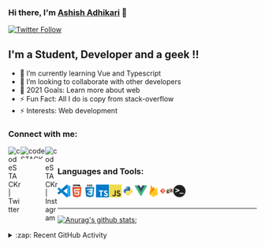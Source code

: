 ### Hi there, I'm [Ashish Adhikari][twitter] 👋

[![Twitter Follow](https://img.shields.io/twitter/follow/AahhSheesh?color=1DA1F2&logo=twitter&style=for-the-badge)](https://twitter.com/intent/follow?original_referer=https%3A%2F%2Fgithub.com%2FAahhSheesh&screen_name=AahhSheesh)

## I'm a Student, Developer and a geek !!

- 🌱 I’m currently learning Vue and Typescript
- 👯 I’m looking to collaborate with other developers
- 🥅 2021 Goals: Learn more about web
- ⚡ Fun Fact: All I do is copy from stack-overflow
- ⚡ Interests: Web development


### Connect with me:

[<img align="left" alt="codeSTACKr | Twitter" width="25px" src="https://cdn.jsdelivr.net/npm/simple-icons@v3/icons/twitter.svg" />][twitter]
[<img align="left" alt="codeSTACKr | LinkedIn" width="50px" height="25px" src="https://github.com/melanieshi0120/melanieshi0120/blob/master/linkedin.ico" />][linkedin]
[<img align="left" alt="codeSTACKr | Instagram" width="25px" src="https://cdn.jsdelivr.net/npm/simple-icons@v3/icons/instagram.svg" />][instagram]

<br />

### Languages and Tools:

<img align="left" alt="Visual Studio Code" width="26px" src="https://raw.githubusercontent.com/github/explore/80688e429a7d4ef2fca1e82350fe8e3517d3494d/topics/visual-studio-code/visual-studio-code.png" />
<img align="left" alt="HTML5" width="26px" src="https://raw.githubusercontent.com/github/explore/80688e429a7d4ef2fca1e82350fe8e3517d3494d/topics/html/html.png" />
<img align="left" alt="CSS3" width="26px" src="https://raw.githubusercontent.com/github/explore/80688e429a7d4ef2fca1e82350fe8e3517d3494d/topics/css/css.png" />
<img align="left" alt="Typescript" width="26px" src="https://raw.githubusercontent.com/github/explore/80688e429a7d4ef2fca1e82350fe8e3517d3494d/topics/typescript/typescript.png" />
<img align="left" alt="Javascript" width="26px" src="https://raw.githubusercontent.com/github/explore/80688e429a7d4ef2fca1e82350fe8e3517d3494d/topics/javascript/javascript.png" />
<img align="left" alt="Python" width="26px" src="https://raw.githubusercontent.com/github/explore/80688e429a7d4ef2fca1e82350fe8e3517d3494d/topics/python/python.png" />
<img align="left" alt="vue" width="26px" src="https://raw.githubusercontent.com/github/explore/80688e429a7d4ef2fca1e82350fe8e3517d3494d/topics/vue/vue.png" />
<img align="left" alt="MongoDB" width="26px" src="https://raw.githubusercontent.com/github/explore/80688e429a7d4ef2fca1e82350fe8e3517d3494d/topics/firebase/firebase.png" />
<img align="left" alt="Git" width="26px" src="https://raw.githubusercontent.com/github/explore/80688e429a7d4ef2fca1e82350fe8e3517d3494d/topics/git/git.png" />
<img align="left" alt="Terminal" width="26px" src="https://raw.githubusercontent.com/github/explore/80688e429a7d4ef2fca1e82350fe8e3517d3494d/topics/terminal/terminal.png" />
<br />
<br />

---
[![Anurag's github stats](https://github-readme-stats.vercel.app/api?username=AbstractX11)](https://github.com/AbstractX11/github-readme-stats);
<details>
  <summary>:zap: Recent GitHub Activity</summary>

### Check my latest repos
1. 🎉 Created onRent -[Ashish-Adhikari/on-rent](https://github.com/AbstractX11/onrent)
2. 🎉 Created Music Player -[Ashish-Adhikari/music-player](https://github.com/AbstractX11/Music-player)
<br/>
<br/>

<!--START_SECTION:activity-->
### Check out my student's work too<br/>
1. 🎉 Created MemeTinder - Swipe for humour in [Abhinav-Bhattarai/meme-tinder](https://github.com/Abhinav-Bhattarai/MemeTinder.git)
2. 🎉 Created Binary-Diary - SocialMedia webapp in [Abhinav-Bhattarai/binary-diary](https://github.com/Abhinav-Bhattarai/Binary-Diary.git)
3. 🎉 Created E-commerce website in [Abhinav-Bhattarai/E-commerce](https://github.com/Abhinav-Bhattarai/Ecommerce.git)
4. 🎉 Created Randoms: Omegle Clone in [Abhinav-Bhattarai/Randoms](https://github.com/Abhinav-Bhattarai/Randoms.git)
<!--END_SECTION:activity-->


</details>
<!-- 
<details>
  <summary>:zap: GitHub Stats</summary>

  <!-- <img align="left" alt="codeSTACKr's GitHub Stats" src="https://github-readme-stats.codestackr.vercel.app/api?username=codeSTACKr&show_icons=true&hide_border=true" /> -->
<!-- </details>  -->

<!-- [website]: https://codeSTACKr.com -->
[twitter]: https://twitter.com/Ashishkasyap6
[instagram]: https://www.instagram.com/ashish_adhikari33/
[linkedin]: https://www.linkedin.com/in/abhinav-bhattarai-1632a5200/
